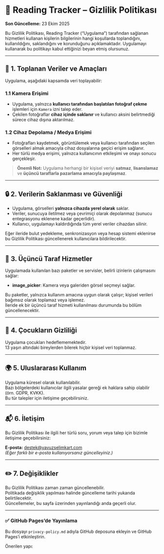 # 📄 Reading Tracker – Gizlilik Politikası

**Son Güncelleme:** 23 Ekim 2025  

Bu Gizlilik Politikası, Reading Tracker (“Uygulama”) tarafından sağlanan hizmetleri kullanan kişilerin bilgilerinin hangi koşullarda toplandığını, kullanıldığını, saklandığını ve korunduğunu açıklamaktadır. Uygulamayı kullanarak bu politikayı kabul ettiğinizi beyan etmiş olursunuz.

---

## 📍 1. Toplanan Veriler ve Amaçları

Uygulama, aşağıdaki kapsamda veri toplayabilir:

### **1.1 Kamera Erişimi**
- Uygulama, yalnızca **kullanıcı tarafından başlatılan fotoğraf çekme** işlemleri için `Kamera` izni talep eder.
- Çekilen fotoğraflar **cihaz içinde saklanır** ve kullanıcı aksini belirtmediği sürece cihaz dışına aktarılmaz.

### **1.2 Cihaz Depolama / Medya Erişimi**
- Fotoğrafları kaydetmek, görüntülemek veya kullanıcı tarafından seçilen görselleri almak amacıyla cihaz dosyalarına geçici erişim sağlanır.
- Her türlü medya erişimi, yalnızca kullanıcının etkileşimi ve onayı sonucu gerçekleşir.

> **Önemli Not:** Uygulama herhangi bir kişisel veriyi **satmaz**, **lisanslamaz** ve **üçüncü taraflarla pazarlama amacıyla paylaşmaz**.

---

## 🔒 2. Verilerin Saklanması ve Güvenliği

- Uygulama, görselleri **yalnızca cihazda yerel olarak** saklar.
- Veriler, sunucuya iletilmez veya çevrimiçi olarak depolanmaz (sunucu entegrasyonu eklenene kadar geçerlidir).
- Kullanıcı, uygulamayı kaldırdığında tüm yerel veriler cihazdan silinir.

Eğer ileride bulut yedekleme, senkronizasyon veya hesap sistemi eklenirse bu Gizlilik Politikası güncellenerek kullanıcılara bildirilecektir.

---

## 🧩 3. Üçüncü Taraf Hizmetler

Uygulamada kullanılan bazı paketler ve servisler, belirli izinlerin çalışmasını sağlar:

- **image_picker**: Kamera veya galeriden görsel seçmeyi sağlar.

Bu paketler, yalnızca kullanım amacına uygun olarak çalışır; kişisel verileri bağımsız olarak toplamaz veya işlemez.  
İleride ek bir üçüncü taraf hizmeti kullanılması durumunda bu bölüm güncellenecektir.

---

## 👶 4. Çocukların Gizliliği

Uygulama çocukları hedeflememektedir.  
13 yaşın altındaki bireylerden bilerek hiçbir kişisel veri toplanmaz.

---

## 🌍 5. Uluslararası Kullanım

Uygulama küresel olarak kullanılabilir.  
Bazı bölgelerdeki kullanıcılar ilgili yasalar gereği ek haklara sahip olabilir (örn. GDPR, KVKK).  
Bu tür talepler için iletişime geçebilirsiniz.

---

## 📬 6. İletişim

Bu Gizlilik Politikası ile ilgili her türlü soru, yorum veya talep için bizimle iletişime geçebilirsiniz:

**E-posta:** destek@yavuzselimkart.com  
*(Eğer farklı bir e-posta kullanıyorsanız güncelleyiniz.)*

---

## ✏️ 7. Değişiklikler

Bu Gizlilik Politikası zaman zaman güncellenebilir.  
Politikada değişiklik yapılması halinde güncelleme tarihi yukarıda belirtilecektir.  
Güncellemeler, bu sayfa üzerinden yayınlandığı anda geçerli olur.

---

### ✅ GitHub Pages’de Yayınlama

Bu dosyayı `privacy-policy.md` adıyla GitHub deposuna ekleyin ve GitHub Pages’i etkinleştirin.

Önerilen yapı:

